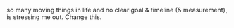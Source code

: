 so many moving things in life and no clear goal & timeline (& measurement), is stressing me out. Change this.
